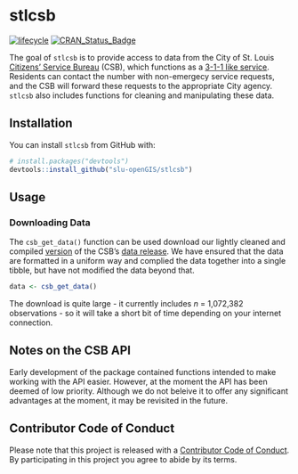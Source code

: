 
<!-- README.md is generated from README.Rmd. Please edit that file -->

# stlcsb

[![lifecycle](https://img.shields.io/badge/lifecycle-experimental-orange.svg)](https://www.tidyverse.org/lifecycle/#experimental)
[![CRAN\_Status\_Badge](http://www.r-pkg.org/badges/version/stlcsb)](https://cran.r-project.org/package=stlcsb)

The goal of `stlcsb` is to provide access to data from the City of
St. Louis [Citizens’ Service
Bureau](https://www.stlouis-mo.gov/government/departments/public-safety/neighborhood-stabilization-office/citizens-service-bureau/index.cfm)
(CSB), which functions as a [3-1-1 like
service](https://en.wikipedia.org/wiki/3-1-1). Residents can contact the
number with non-emergecy service requests, and the CSB will forward
these requests to the appropriate City agency. `stlcsb` also includes
functions for cleaning and manipulating these data.

## Installation

You can install `stlcsb` from GitHub with:

``` r
# install.packages("devtools")
devtools::install_github("slu-openGIS/stlcsb")
```

## Usage

### Downloading Data

The `csb_get_data()` function can be used download our lightly cleaned
and compiled
[version](https://github.com/slu-openGIS/STL_CSB_RawRequests) of the
CSB’s [data
release](https://www.stlouis-mo.gov/data/service-requests.cfm). We have
ensured that the data are formatted in a uniform way and complied the
data together into a single tibble, but have not modified the data
beyond that.

``` r
data <- csb_get_data()
```

The download is quite large - it currently includes *n* = 1,072,382
observations - so it will take a short bit of time depending on your
internet connection.


## Notes on the CSB API

Early development of the package contained functions intended to make working with the API easier. However, at the moment the API has been deemed of low priority. Although we do not beleive it to offer any significant advantages at the moment, it may be revisited in the future.

## Contributor Code of Conduct

Please note that this project is released with a [Contributor Code of
Conduct](CODE_OF_CONDUCT.md). By participating in this project you agree
to abide by its terms.
